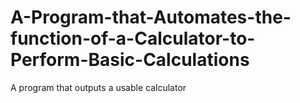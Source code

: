 # A-Program-that-Automates-the-function-of-a-Calculator-to-Perform-Basic-Calculations
A program that outputs a usable calculator
